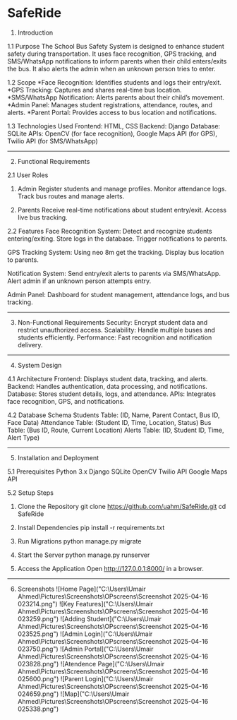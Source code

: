 # SafeRide
1. Introduction

1.1 Purpose
The School Bus Safety System is designed to enhance student safety during transportation. It uses face recognition, GPS tracking, and SMS/WhatsApp notifications to inform parents when their child enters/exits the bus. It also alerts the admin when an unknown person tries to enter.

1.2 Scope
*Face Recognition: Identifies students and logs their entry/exit.
*GPS Tracking: Captures and shares real-time bus location.
*SMS/WhatsApp Notification: Alerts parents about their child’s movement.
*Admin Panel: Manages student registrations, attendance, routes, and alerts.
*Parent Portal: Provides access to bus location and notifications.

1.3 Technologies Used
Frontend: HTML, CSS
Backend: Django
Database: SQLite
APIs: OpenCV (for face recognition), Google Maps API (for GPS), Twilio API (for SMS/WhatsApp)


---


2. Functional Requirements

2.1 User Roles

1. Admin
Register students and manage profiles.
Monitor attendance logs.
Track bus routes and manage alerts.

2. Parents
Receive real-time notifications about student entry/exit.
Access live bus tracking.


2.2 Features
Face Recognition System:
Detect and recognize students entering/exiting.
Store logs in the database.
Trigger notifications to parents.

GPS Tracking System:
Using neo 8m get the tracking.
Display bus location to parents.

Notification System:
Send entry/exit alerts to parents via SMS/WhatsApp.
Alert admin if an unknown person attempts entry.

Admin Panel:
Dashboard for student management, attendance logs, and bus tracking.


---


3. Non-Functional Requirements
Security: Encrypt student data and restrict unauthorized access.
Scalability: Handle multiple buses and students efficiently.
Performance: Fast recognition and notification delivery.


---


4. System Design

4.1 Architecture
Frontend: Displays student data, tracking, and alerts.
Backend: Handles authentication, data processing, and notifications.
Database: Stores student details, logs, and attendance.
APIs: Integrates face recognition, GPS, and notifications.

4.2 Database Schema
Students Table: (ID, Name, Parent Contact, Bus ID, Face Data)
Attendance Table: (Student ID, Time, Location, Status)
Bus Table: (Bus ID, Route, Current Location)
Alerts Table: (ID, Student ID, Time, Alert Type)



---



5. Installation and Deployment

5.1 Prerequisites
Python 3.x
Django
SQLite
OpenCV
Twilio API
Google Maps API

5.2 Setup Steps

1. Clone the Repository
git clone https://github.com/uahm/SafeRide.git
cd SafeRide

2. Install Dependencies
pip install -r requirements.txt

3. Run Migrations
python manage.py migrate

4. Start the Server
python manage.py runserver

5. Access the Application
Open http://127.0.0.1:8000/ in a browser.



---



6. Screenshots
   ![Home Page]("C:\Users\Umair Ahmed\Pictures\Screenshots\OPscreens\Screenshot 2025-04-16 023214.png")
   ![Key Features]("C:\Users\Umair Ahmed\Pictures\Screenshots\OPscreens\Screenshot 2025-04-16 023259.png")
   ![Adding Student]("C:\Users\Umair Ahmed\Pictures\Screenshots\OPscreens\Screenshot 2025-04-16 023525.png")
   ![Admin Login]("C:\Users\Umair Ahmed\Pictures\Screenshots\OPscreens\Screenshot 2025-04-16 023750.png")
   ![Admin Portal]("C:\Users\Umair Ahmed\Pictures\Screenshots\OPscreens\Screenshot 2025-04-16 023828.png")
   ![Atendence Page]("C:\Users\Umair Ahmed\Pictures\Screenshots\OPscreens\Screenshot 2025-04-16 025600.png")
   ![Parent Login]("C:\Users\Umair Ahmed\Pictures\Screenshots\OPscreens\Screenshot 2025-04-16 024659.png")
   ![Map]("C:\Users\Umair Ahmed\Pictures\Screenshots\OPscreens\Screenshot 2025-04-16 025338.png")
